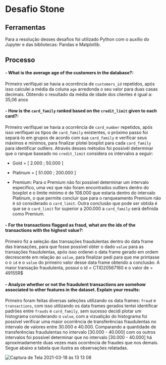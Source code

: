 # Desafio Stone

## Ferramentas

Para a resolução desses desafios foi utilizado Python com o auxílio do Jupyter e das bibliotecas: Pandas e Matplotlib.

## Processo

#### - What is the average age of the customers in the database?:
Primeiro verifiquei se havia a ocorrência de `customers_id` repetidos, após isso calculei a média da coluna `age` arredonda o seu valor para duas casas decimais. Obtendo o resultado da média de idade dos clientes é igual a: 35,06 anos

#### - How is the `card_family` ranked based on the `credit_limit` given to each card?:
Primeiro verifiquei se havia a ocorrência de `card_number` repetidos, após isso verifiquei os tipos de `card_family` existentes, o próximo passo foi separá-lo em grupos de acordo com sua `card_family` e verificar seus máximos e mínimos, para finalizar plotei boxplot para cada `card_family` para identificar outliers. 
Através desses métodos foi possivél determinar que o ranque baseado no `credit_limit` considera os intervalos a seguir:

- Gold = [ 2.000 ; 50.000 ]
 
- Platinum = [ 51.000 ; 200.000 ]
 
- Premium: Para o Premium não foi possível determinar um intervalo especifico, uma vez que não foram encontrados outliers dentro do boxplot e o limite minimo é de 108.000 que estaria dentro do intervalo Platinum, o que permite concluir que para o ranqueamento Premium não é só considerado o `card_limit`. Outra conclusão que pode ser obtida é que se o `card_limit` for superior a 200.000 a `card_family` será definida como Premium.

#### - For the transactions flagged as fraud, what are the ids of the transactions with the highest value?:
Primeiro fiz a seleção das transações fraudulentas dentro do data frame das transações, para que fosse possível obter o dado `value` para as transações fraudulentas, após isso ordenei o data frame gerado em ordem decrescente em relação ao `value`, para finalizar pedi para que me printasse o o `id` e o `value` do primeiro valor desse data frame obtendo a conclusão: A maior transação fraudulenta, possui o id = CTID20567160 e o valor de = 49155R$

#### - Analyze whether or not the fraudulent transactions are somehow associated to other features in the dataset. Explain your results: 
Primeiro foram feitas diversas seleções utilizando os data frames: `fraud` e `transactions`, com isso utilizando os data frames gerados tentei identificar padrões entre `frauds` e `card_family`, sem sucesso decidi plotar um histograma considerando o `value`, com a vizualição do histograma foi possível verificar uma maior ocorrência de transferências fraudulentas no intervalo de valores entre 30.000 e 40.000. Comparando a quantidade de transferências fraudulentas no intervalo [30.000 - 40.000] com os outros intervalos foi possível determinar que no intervalo [30.000 - 40.000] há aproximadamente duas vezes mais ocorrência de fraudes que nos demais. Segue abaixo a tabela que ilustra as observações relatadas.

   ![Captura de Tela 2021-03-18 às 13 13 08](https://user-images.githubusercontent.com/62664736/111659092-b0e82400-87eb-11eb-8f67-97b0d4b65550.png)
 




